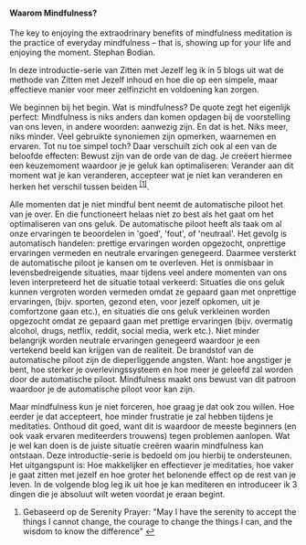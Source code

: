#### Waarom Mindfulness?

The key to enjoying the extraodrinary benefits of mindfulness meditation is the practice of everyday mindfulness – that is, showing up for your life and enjoying the moment. 
	Stephan Bodian.

In deze introductie-serie van Zitten met Jezelf leg ik in 5 blogs uit wat de methode van Zitten met Jezelf inhoud en hoe die op een simpele, maar effectieve manier voor meer zelfinzicht en voldoening kan zorgen.

We beginnen bij het begin. Wat is mindfulness? De quote zegt het eigenlijk perfect: Mindfulness is niks anders dan komen opdagen bij de voorstelling van ons leven, in andere woorden: aanwezig zijn. En dat is het. Niks meer, niks minder. Veel gebruikte synoniemen zijn opmerken, waarnemen en ervaren. Tot nu toe simpel toch? Daar verschuilt zich ook al een van de beloofde effecten: Bewust zijn van de orde van de dag. Je creëert hiermee een keuzemoment waardoor je je geluk kan optimaliseren: Verander aan dit moment wat je kan veranderen, accepteer wat je niet kan veranderen en herken het verschil tussen beiden  <sup class="footnote-ref"><a href="#bggn2" id="bggnref1">[1]</a></sup>. 

Alle momenten dat je niet mindful bent neemt de automatische piloot het van je over. En die functioneert helaas niet zo best als het gaat om het optimaliseren van ons geluk. De automatische piloot heeft als taak om al onze ervaringen te beoordelen in 'goed', 'fout', of 'neutraal'. Het gevolg is automatisch handelen: prettige ervaringen worden opgezocht, onprettige ervaringen vermeden en neutrale ervaringen genegeerd. Daarmee versterkt de automatische piloot je kansen om te overleven. Het is onmisbaar in levensbedreigende situaties, maar tijdens veel andere momenten van ons leven interpreteerd het de situatie totaal verkeerd: Situaties die ons geluk kunnen vergroten worden vermeden omdat ze gepaard gaan met onprettige ervaringen, (bijv. sporten, gezond eten, voor jezelf opkomen, uit je comfortzone gaan etc.), en situaties die ons geluk verkleinen worden opgezocht omdat ze gepaard gaan met prettige ervaringen (bijv. overmatig alcohol, drugs, netflix, reddit, social media, werk etc.). Niet minder belangrijk worden neutrale ervaringen genegeerd waardoor je een vertekend beeld kan krijgen van de realiteit. De brandstof van de automatische piloot zijn de dieperliggende angsten. Want: hoe angstiger je bent, hoe sterker je overlevingssysteem en hoe meer je geleefd zal worden door de automatische piloot. Mindfulness maakt ons bewust van dit patroon waardoor je de automatische piloot voor kan zijn. 

Maar mindfulness kun je niet forceren, hoe graag je dat ook zou willen. Hoe eerder je dat accepteert, hoe minder frustratie je zal hebben tijdens je meditaties. Onthoud dit goed, want dit is waardoor de meeste beginners (en ook vaak ervaren mediteerders trouwens) tegen problemen aanlopen. Wat je wel kan doen is de juiste situatie creëren waarin mindfulness kan ontstaan. Deze introductie-serie is bedoeld om jou hierbij te ondersteunen. Het uitgangspunt is: Hoe makkelijker en effectiever je meditaties, hoe vaker je gaat zitten met jezelf en hoe groter het belonende effect op de rest van je leven. In de volgende blog leg ik uit hoe je kan mediteren en introduceer ik 3 dingen die je absoluut wilt weten voordat je eraan begint.

<section class="footnotes">
  <ol class="footnotes-list">
    <li id="bggn1" class="footnote-item">
      <p class="footnote-item">
        Gebaseerd op de Serenity Prayer: "May I have the serenity to accept the things I cannot change, the courage to change the things I can, and the wisdom to know the difference"  </sup><a href="#bggnref1" class="footnote-backref">↩</a>
      </p>
    </li>
  </ol>
</section>

